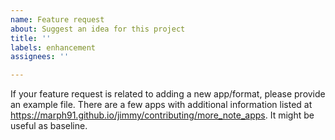 ```yaml
---
name: Feature request
about: Suggest an idea for this project
title: ''
labels: enhancement
assignees: ''

---
```


If your feature request is related to adding a new app/format, please provide an example file. There are a few apps with additional information listed at https://marph91.github.io/jimmy/contributing/more_note_apps. It might be useful as baseline. 
